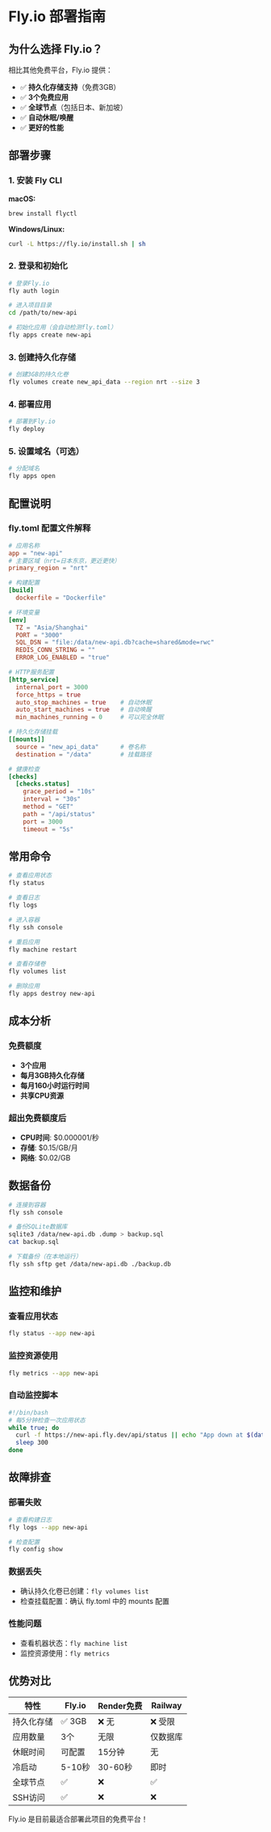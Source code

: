 # Fly.io 部署指南

## 为什么选择 Fly.io？

相比其他免费平台，Fly.io 提供：
- ✅ **持久化存储支持**（免费3GB）
- ✅ **3个免费应用**
- ✅ **全球节点**（包括日本、新加坡）
- ✅ **自动休眠/唤醒**
- ✅ **更好的性能**

## 部署步骤

### 1. 安装 Fly CLI

**macOS:**
```bash
brew install flyctl
```

**Windows/Linux:**
```bash
curl -L https://fly.io/install.sh | sh
```

### 2. 登录和初始化

```bash
# 登录Fly.io
fly auth login

# 进入项目目录
cd /path/to/new-api

# 初始化应用（会自动检测fly.toml）
fly apps create new-api
```

### 3. 创建持久化存储

```bash
# 创建3GB的持久化卷
fly volumes create new_api_data --region nrt --size 3
```

### 4. 部署应用

```bash
# 部署到Fly.io
fly deploy
```

### 5. 设置域名（可选）

```bash
# 分配域名
fly apps open
```

## 配置说明

### fly.toml 配置文件解释

```toml
# 应用名称
app = "new-api"
# 主要区域（nrt=日本东京，更近更快）
primary_region = "nrt"

# 构建配置
[build]
  dockerfile = "Dockerfile"

# 环境变量
[env]
  TZ = "Asia/Shanghai"
  PORT = "3000"
  SQL_DSN = "file:/data/new-api.db?cache=shared&mode=rwc"
  REDIS_CONN_STRING = ""
  ERROR_LOG_ENABLED = "true"

# HTTP服务配置
[http_service]
  internal_port = 3000
  force_https = true
  auto_stop_machines = true    # 自动休眠
  auto_start_machines = true   # 自动唤醒
  min_machines_running = 0     # 可以完全休眠

# 持久化存储挂载
[[mounts]]
  source = "new_api_data"      # 卷名称
  destination = "/data"        # 挂载路径

# 健康检查
[checks]
  [checks.status]
    grace_period = "10s"
    interval = "30s"
    method = "GET"
    path = "/api/status"
    port = 3000
    timeout = "5s"
```

## 常用命令

```bash
# 查看应用状态
fly status

# 查看日志
fly logs

# 进入容器
fly ssh console

# 重启应用
fly machine restart

# 查看存储卷
fly volumes list

# 删除应用
fly apps destroy new-api
```

## 成本分析

### 免费额度
- **3个应用**
- **每月3GB持久化存储**
- **每月160小时运行时间**
- **共享CPU资源**

### 超出免费额度后
- **CPU时间**: $0.000001/秒
- **存储**: $0.15/GB/月
- **网络**: $0.02/GB

## 数据备份

```bash
# 连接到容器
fly ssh console

# 备份SQLite数据库
sqlite3 /data/new-api.db .dump > backup.sql
cat backup.sql

# 下载备份（在本地运行）
fly ssh sftp get /data/new-api.db ./backup.db
```

## 监控和维护

### 查看应用状态
```bash
fly status --app new-api
```

### 监控资源使用
```bash
fly metrics --app new-api
```

### 自动监控脚本
```bash
#!/bin/bash
# 每5分钟检查一次应用状态
while true; do
  curl -f https://new-api.fly.dev/api/status || echo "App down at $(date)"
  sleep 300
done
```

## 故障排查

### 部署失败
```bash
# 查看构建日志
fly logs --app new-api

# 检查配置
fly config show
```

### 数据丢失
- 确认持久化卷已创建：`fly volumes list`
- 检查挂载配置：确认 fly.toml 中的 mounts 配置

### 性能问题
- 查看机器状态：`fly machine list`
- 监控资源使用：`fly metrics`

## 优势对比

| 特性 | Fly.io | Render免费 | Railway |
|------|--------|------------|---------|
| 持久化存储 | ✅ 3GB | ❌ 无 | ❌ 受限 |
| 应用数量 | 3个 | 无限 | 仅数据库 |
| 休眠时间 | 可配置 | 15分钟 | 无 |
| 冷启动 | 5-10秒 | 30-60秒 | 即时 |
| 全球节点 | ✅ | ❌ | ✅ |
| SSH访问 | ✅ | ❌ | ❌ |

Fly.io 是目前最适合部署此项目的免费平台！